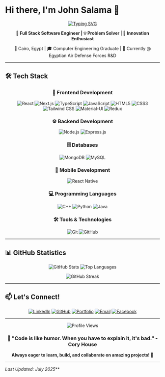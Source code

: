 # Hi there, I'm John Salama 👋

<p align="center">
<a href="https://git.io/typing-svg"><img src="https://readme-typing-svg.demolab.com?font=Fira+Code&duration=1500&pause=60&color=E60000&center=true&multiline=true&random=false&width=435&height=100&separator=%3C&lines=const+init+%3D+()+%3D%3E+start();%3CCompiling...%F0%9F%92%BB%3CHey+there%2C+I'm+John+Salama." alt="Typing SVG" />
</a>
</p>

<p align="center">
  <strong>🚀 Full Stack Software Engineer | 💡 Problem Solver | 🎯 Innovation Enthusiast</strong>
</p>

<p align="center">
  📍 Cairo, Egypt | 🎓 Computer Engineering Graduate | 💼 Currently @ Egyptian Air Defense Forces R&D
</p>

---

## 🛠️ Tech Stack

<div align="center">

### 🎨 Frontend Development
![React](https://img.shields.io/badge/React-20232A?style=for-the-badge&logo=react&logoColor=61DAFB)
![Next.js](https://img.shields.io/badge/Next.js-000000?style=for-the-badge&logo=next.js&logoColor=white)
![TypeScript](https://img.shields.io/badge/TypeScript-007ACC?style=for-the-badge&logo=typescript&logoColor=white)
![JavaScript](https://img.shields.io/badge/JavaScript-F7DF1E?style=for-the-badge&logo=javascript&logoColor=black)
![HTML5](https://img.shields.io/badge/HTML5-E34F26?style=for-the-badge&logo=html5&logoColor=white)
![CSS3](https://img.shields.io/badge/CSS3-1572B6?style=for-the-badge&logo=css3&logoColor=white)
![Tailwind CSS](https://img.shields.io/badge/Tailwind_CSS-38B2AC?style=for-the-badge&logo=tailwind-css&logoColor=white)
![Material-UI](https://img.shields.io/badge/Material--UI-0081CB?style=for-the-badge&logo=material-ui&logoColor=white)
![Redux](https://img.shields.io/badge/Redux-593D88?style=for-the-badge&logo=redux&logoColor=white)

### ⚙️ Backend Development
![Node.js](https://img.shields.io/badge/Node.js-43853D?style=for-the-badge&logo=node.js&logoColor=white)
![Express.js](https://img.shields.io/badge/Express.js-404D59?style=for-the-badge)

### 🗄️ Databases
![MongoDB](https://img.shields.io/badge/MongoDB-4EA94B?style=for-the-badge&logo=mongodb&logoColor=white)
![MySQL](https://img.shields.io/badge/MySQL-00000F?style=for-the-badge&logo=mysql&logoColor=white)

### 📱 Mobile Development
![React Native](https://img.shields.io/badge/React_Native-20232A?style=for-the-badge&logo=react&logoColor=61DAFB)

### 💻 Programming Languages
![C++](https://img.shields.io/badge/C++-00599C?style=for-the-badge&logo=c%2B%2B&logoColor=white)
![Python](https://img.shields.io/badge/Python-3776AB?style=for-the-badge&logo=python&logoColor=white)
![Java](https://img.shields.io/badge/Java-ED8B00?style=for-the-badge&logo=java&logoColor=white)

### 🛠️ Tools & Technologies
![Git](https://img.shields.io/badge/Git-F05032?style=for-the-badge&logo=git&logoColor=white)
![GitHub](https://img.shields.io/badge/GitHub-100000?style=for-the-badge&logo=github&logoColor=white)

</div>

---

## 📊 GitHub Statistics

<div align="center">
  <img src="https://github-readme-stats.vercel.app/api?username=John-Salama&show_icons=true&theme=radical&hide_border=true&bg_color=0D1117&title_color=E60000&icon_color=E60000" alt="GitHub Stats" />
  <img src="https://github-readme-stats.vercel.app/api/top-langs?username=John-Salama&exclude_repo=PPL_A_2022_10,PBP_Mini_Project&show_icons=true&locale=en&layout=compact&theme=radical&hide_border=true&bg_color=0D1117&title_color=E60000" alt="Top Languages" />
</div>

<div align="center">
  
![GitHub Streak](https://github-readme-streak-stats.herokuapp.com?user=john-salama&theme=youtube-dark)
</div>




---

## 📫 Let's Connect!

<div align="center">

[![LinkedIn](https://img.shields.io/badge/LinkedIn-%230077B5.svg?style=for-the-badge&logo=linkedin&logoColor=white)](https://www.linkedin.com/in/john-salama-beshay/)
[![GitHub](https://img.shields.io/badge/GitHub-%2312100E.svg?style=for-the-badge&logo=github&logoColor=white)](https://github.com/John-Salama)
[![Portfolio](https://img.shields.io/badge/Portfolio-%23000000.svg?style=for-the-badge&logo=firefox&logoColor=#FF7139)](https://john-portfolio-mu.vercel.app)
[![Email](https://img.shields.io/badge/Email-D14836?style=for-the-badge&logo=gmail&logoColor=white)](mailto:john.salama.beshay@gmail.com)
[![Facebook](https://img.shields.io/badge/Facebook-%231877F2.svg?style=for-the-badge&logo=Facebook&logoColor=white)](https://www.facebook.com/jon.salama.10/)

</div>

---

<div align="center">
  <img src="https://komarev.com/ghpvc/?username=John-Salama&style=for-the-badge&color=E60000" alt="Profile Views" />
</div>

<div align="center">
  <h3>💫 "Code is like humor. When you have to explain it, it's bad." - Cory House</h3>
  <p><strong>Always eager to learn, build, and collaborate on amazing projects! 🚀</strong></p>
</div>

---

*Last Updated: July 2025***
